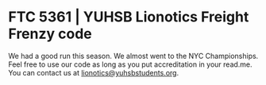 # FTC 5361 | YUHSB Lionotics Freight Frenzy code
We had a good run this season. We almost went to the NYC Championships. Feel free to use our code as long as you put accreditation in your read.me.
You can contact us at [lionotics@yuhsbstudents.org](mailto:lionotics@yuhsbstudents.org).